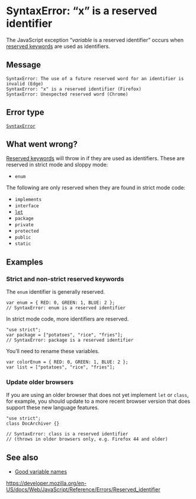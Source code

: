 SyntaxError: “x” is a reserved identifier
=========================================

The JavaScript exception “*variable* is a reserved identifier” occurs when [reserved keywords](../lexical_grammar#keywords) are used as identifiers.

Message
-------

    SyntaxError: The use of a future reserved word for an identifier is invalid (Edge)
    SyntaxError: "x" is a reserved identifier (Firefox)
    SyntaxError: Unexpected reserved word (Chrome)

Error type
----------

[`SyntaxError`](../global_objects/syntaxerror)

What went wrong?
----------------

[Reserved keywords](../lexical_grammar#keywords) will throw in if they are used as identifiers. These are reserved in strict mode and sloppy mode:

-   `enum`

The following are only reserved when they are found in strict mode code:

-   `implements`
-   `interface`
-   [`let`](../statements/let)
-   `package`
-   `private`
-   `protected`
-   `public`
-   `static`

Examples
--------

### Strict and non-strict reserved keywords

The `enum` identifier is generally reserved.

    var enum = { RED: 0, GREEN: 1, BLUE: 2 };
    // SyntaxError: enum is a reserved identifier

In strict mode code, more identifiers are reserved.

    "use strict";
    var package = ["potatoes", "rice", "fries"];
    // SyntaxError: package is a reserved identifier

You’ll need to rename these variables.

    var colorEnum = { RED: 0, GREEN: 1, BLUE: 2 };
    var list = ["potatoes", "rice", "fries"];

### Update older browsers

If you are using an older browser that does not yet implement `let` or `class`, for example, you should update to a more recent browser version that does support these new language features.

    "use strict";
    class DocArchiver {}

    // SyntaxError: class is a reserved identifier
    // (throws in older browsers only, e.g. Firefox 44 and older)

See also
--------

-   [Good variable names](https://wiki.c2.com/?GoodVariableNames)

<a href="https://developer.mozilla.org/en-US/docs/Web/JavaScript/Reference/Errors/Reserved_identifier" class="_attribution-link">https://developer.mozilla.org/en-US/docs/Web/JavaScript/Reference/Errors/Reserved_identifier</a>
